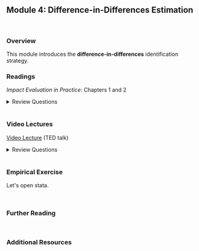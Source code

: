 ## Module 4: Difference-in-Differences Estimation

<br>

### Overview  
This module introduces the **difference-in-differences** identification strategy.
<br>

### Readings
_Impact Evaluation in Practice_: Chapters 1 and 2  

<details><summary>Review Questions</summary>
  <br>
  <ol>
  <li>Insert review questions here. </li>
  </ol>
</details>

<br>

### Video Lectures  
[Video Lecture](https://www.ted.com/talks/esther_duflo_social_experiments_to_fight_poverty?language=en) (TED talk)  

<details><summary>Review Questions</summary>
  <br>
  <ol>
  <li>Insert review questions here. </li>
  </ol>
</details>

<br>

### Empirical Exercise
Let's open stata.

<br>

### Further Reading


<br>

### Additional Resources
